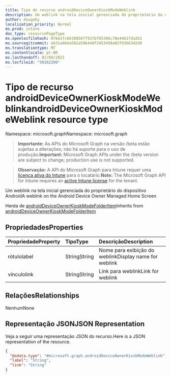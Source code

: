 ```yaml
---
title: Tipo de recurso androidDeviceOwnerKioskModeWeblink
description: Um weblink na tela inicial gerenciada do proprietário do dispositivo Android
author: dougeby
localization_priority: Normal
ms.prod: intune
doc_type: resourcePageType
ms.openlocfilehash: 076e1fc6630856ff937bf85396c70e4461fda2b1
ms.sourcegitcommit: eb31a6b4a582a59b44df3453450a82fd366342d0
ms.translationtype: MT
ms.contentlocale: pt-BR
ms.lasthandoff: 02/09/2021
ms.locfileid: "50162200"
---
```

# <a name="androiddeviceownerkioskmodeweblink-resource-type"></a><span data-ttu-id="d23ed-103">Tipo de recurso androidDeviceOwnerKioskModeWeblink</span><span class="sxs-lookup"><span data-stu-id="d23ed-103">androidDeviceOwnerKioskModeWeblink resource type</span></span>

<span data-ttu-id="d23ed-104">Namespace: microsoft.graph</span><span class="sxs-lookup"><span data-stu-id="d23ed-104">Namespace: microsoft.graph</span></span>

> <span data-ttu-id="d23ed-105">**Importante:** As APIs do Microsoft Graph na versão /beta estão sujeitas a alterações; não há suporte para o uso de produção.</span><span class="sxs-lookup"><span data-stu-id="d23ed-105">**Important:** Microsoft Graph APIs under the /beta version are subject to change; production use is not supported.</span></span>

> <span data-ttu-id="d23ed-106">**Observação:** A API do Microsoft Graph para Intune requer uma [licença ativa do Intune](https://go.microsoft.com/fwlink/?linkid=839381) para o locatário.</span><span class="sxs-lookup"><span data-stu-id="d23ed-106">**Note:** The Microsoft Graph API for Intune requires an [active Intune license](https://go.microsoft.com/fwlink/?linkid=839381) for the tenant.</span></span>

<span data-ttu-id="d23ed-107">Um weblink na tela inicial gerenciada do proprietário do dispositivo Android</span><span class="sxs-lookup"><span data-stu-id="d23ed-107">A weblink on the Android Device Owner Managed Home Screen</span></span>


<span data-ttu-id="d23ed-108">Herda de [androidDeviceOwnerKioskModeFolderItem](../resources/intune-deviceconfig-androiddeviceownerkioskmodefolderitem.md)</span><span class="sxs-lookup"><span data-stu-id="d23ed-108">Inherits from [androidDeviceOwnerKioskModeFolderItem](../resources/intune-deviceconfig-androiddeviceownerkioskmodefolderitem.md)</span></span>

## <a name="properties"></a><span data-ttu-id="d23ed-109">Propriedades</span><span class="sxs-lookup"><span data-stu-id="d23ed-109">Properties</span></span>
|<span data-ttu-id="d23ed-110">Propriedade</span><span class="sxs-lookup"><span data-stu-id="d23ed-110">Property</span></span>|<span data-ttu-id="d23ed-111">Tipo</span><span class="sxs-lookup"><span data-stu-id="d23ed-111">Type</span></span>|<span data-ttu-id="d23ed-112">Descrição</span><span class="sxs-lookup"><span data-stu-id="d23ed-112">Description</span></span>|
|:---|:---|:---|
|<span data-ttu-id="d23ed-113">rótulo</span><span class="sxs-lookup"><span data-stu-id="d23ed-113">label</span></span>|<span data-ttu-id="d23ed-114">String</span><span class="sxs-lookup"><span data-stu-id="d23ed-114">String</span></span>|<span data-ttu-id="d23ed-115">Nome para exibição do weblink</span><span class="sxs-lookup"><span data-stu-id="d23ed-115">Display name for weblink</span></span>|
|<span data-ttu-id="d23ed-116">vínculo</span><span class="sxs-lookup"><span data-stu-id="d23ed-116">link</span></span>|<span data-ttu-id="d23ed-117">String</span><span class="sxs-lookup"><span data-stu-id="d23ed-117">String</span></span>|<span data-ttu-id="d23ed-118">Link para weblink</span><span class="sxs-lookup"><span data-stu-id="d23ed-118">Link for weblink</span></span>|

## <a name="relationships"></a><span data-ttu-id="d23ed-119">Relações</span><span class="sxs-lookup"><span data-stu-id="d23ed-119">Relationships</span></span>
<span data-ttu-id="d23ed-120">Nenhum</span><span class="sxs-lookup"><span data-stu-id="d23ed-120">None</span></span>

## <a name="json-representation"></a><span data-ttu-id="d23ed-121">Representação JSON</span><span class="sxs-lookup"><span data-stu-id="d23ed-121">JSON Representation</span></span>
<span data-ttu-id="d23ed-122">Veja a seguir uma representação JSON do recurso.</span><span class="sxs-lookup"><span data-stu-id="d23ed-122">Here is a JSON representation of the resource.</span></span>
<!-- {
  "blockType": "resource",
  "@odata.type": "microsoft.graph.androidDeviceOwnerKioskModeWeblink"
}
-->
``` json
{
  "@odata.type": "#microsoft.graph.androidDeviceOwnerKioskModeWeblink",
  "label": "String",
  "link": "String"
}
```




